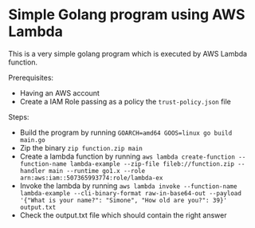 # Simple Golang program using AWS Lambda

This is a very simple golang program which is executed by AWS Lambda function.

Prerequisites:

- Having an AWS account
- Create a IAM Role passing as a policy the `trust-policy.json` file

Steps:

- Build the program by running `GOARCH=amd64 GOOS=linux go build main.go`
- Zip the binary `zip function.zip main`
- Create a lambda function by running `aws lambda create-function --function-name lambda-example --zip-file fileb://function.zip --handler main --runtime go1.x --role arn:aws:iam::507365993774:role/lambda-ex`
- Invoke the lambda by running `aws lambda invoke --function-name lambda-example --cli-binary-format raw-in-base64-out --payload '{"What is your name?": "Simone", "How old are you?": 39}' output.txt`
- Check the output.txt file which should contain the right answer


